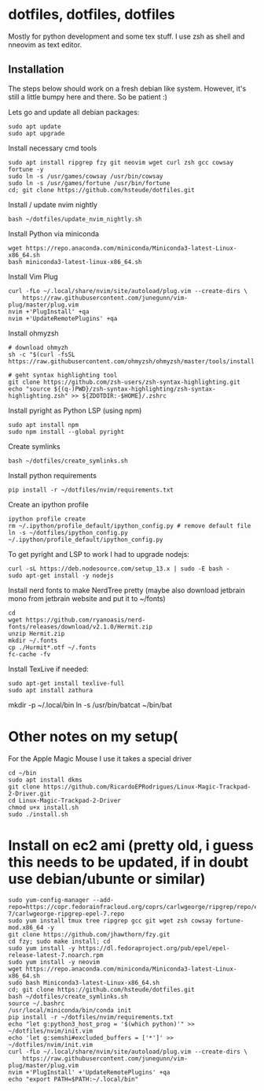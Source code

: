 # dotfiles, dotfiles, dotfiles

Mostly for python development and some tex stuff. I use zsh as shell and nneovim as text editor.

## Installation

The steps below should work on a fresh debian like system. However, it's still a
little bumpy here and there. So be patient :)

Lets go and update all debian packages:
```shell
sudo apt update
sudo apt upgrade
```

Install necessary cmd tools
```shell
sudo apt install ripgrep fzy git neovim wget curl zsh gcc cowsay fortune -y
sudo ln -s /usr/games/cowsay /usr/bin/cowsay
sudo ln -s /usr/games/fortune /usr/bin/fortune
cd; git clone https://github.com/hsteude/dotfiles.git
```

Install / update nvim nightly
```shell
bash ~/dotfiles/update_nvim_nightly.sh
```

Install Python via miniconda
```shell
wget https://repo.anaconda.com/miniconda/Miniconda3-latest-Linux-x86_64.sh
bash miniconda3-latest-linux-x86_64.sh
```

Install Vim Plug
```shell
curl -fLo ~/.local/share/nvim/site/autoload/plug.vim --create-dirs \
    https://raw.githubusercontent.com/junegunn/vim-plug/master/plug.vim
nvim +'PlugInstall' +qa
nvim +'UpdateRemotePlugins' +qa
```

Install ohmyzsh
```shell
# download ohmyzh
sh -c "$(curl -fsSL https://raw.githubusercontent.com/ohmyzsh/ohmyzsh/master/tools/install.sh)"

# geht syntax highlighting tool
git clone https://github.com/zsh-users/zsh-syntax-highlighting.git
echo "source ${(q-)PWD}/zsh-syntax-highlighting/zsh-syntax-highlighting.zsh" >> ${ZDOTDIR:-$HOME}/.zshrc
```

Install pyright as Python LSP (using npm)
```shell
sudo apt install npm
sudo npm install --global pyright
```

Create symlinks
```shell script
bash ~/dotfiles/create_symlinks.sh
```

Install python requirements
```shell
pip install -r ~/dotfiles/nvim/requirements.txt
```
    
Create an ipython profile
```shell
ipython profile create
rm ~/.ipython/profile_default/ipython_config.py # remove default file
ln -s ~/dotfiles/ipython_config.py ~/.ipython/profile_default/ipython_config.py
```

To get pyright and LSP to work I had to upgrade nodejs:
```shell
curl -sL https://deb.nodesource.com/setup_13.x | sudo -E bash -
sudo apt-get install -y nodejs
```


Install nerd fonts to make NerdTree pretty (maybe also download jetbrain mono from jetbrain website and put it to ~/fonts)
```shell
cd
wget https://github.com/ryanoasis/nerd-fonts/releases/download/v2.1.0/Hermit.zip
unzip Hermit.zip
mkdir ~/.fonts 
cp ./Hurmit*.otf ~/.fonts
fc-cache -fv
```


Install TexLive if needed:
```shell
sudo apt-get install texlive-full
sudo apt install zathura
```

mkdir -p ~/.local/bin
ln -s /usr/bin/batcat ~/bin/bat


# Other notes on my setup(
For the Apple Magic Mouse I use it takes a special driver
```shell
cd ~/bin
sudo apt install dkms
git clone https://github.com/RicardoEPRodrigues/Linux-Magic-Trackpad-2-Driver.git
cd Linux-Magic-Trackpad-2-Driver
chmod u+x install.sh
sudo ./install.sh
```


# Install on ec2 ami (pretty old, i guess this needs to be updated, if in doubt use debian/ubunte or similar)
```shell
sudo yum-config-manager --add-repo=https://copr.fedorainfracloud.org/coprs/carlwgeorge/ripgrep/repo/epel-7/carlwgeorge-ripgrep-epel-7.repo
sudo yum install tmux tree ripgrep gcc git wget zsh cowsay fortune-mod.x86_64 -y
git clone https://github.com/jhawthorn/fzy.git
cd fzy; sudo make install; cd
sudo yum install -y https://dl.fedoraproject.org/pub/epel/epel-release-latest-7.noarch.rpm
sudo yum install -y neovim
wget https://repo.anaconda.com/miniconda/Miniconda3-latest-Linux-x86_64.sh
sudo bash Miniconda3-latest-Linux-x86_64.sh
cd; git clone https://github.com/hsteude/dotfiles.git
bash ~/dotfiles/create_symlinks.sh
source ~/.bashrc
/usr/local/miniconda/bin/conda init
pip install -r ~/dotfiles/nvim/requirements.txt
echo "let g:python3_host_prog = '$(which python)'" >> ~/dotfiles/nvim/init.vim
echo 'let g:semshi#excluded_buffers = ['*']' >> ~/dotfiles/nvim/init.vim
curl -fLo ~/.local/share/nvim/site/autoload/plug.vim --create-dirs \
    https://raw.githubusercontent.com/junegunn/vim-plug/master/plug.vim
nvim +'PlugInstall' +'UpdateRemotePlugins' +qa
echo "export PATH=$PATH:~/.local/bin"
```

